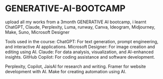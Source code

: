 # GENERATIVE-AI-BOOTCAMP
upload all my works from a 3month GENERATIVE AI bootcamp, i learnt ChatGPT, Claude, Perplexity, Luma, runway, Canva, Ideogram, Midjourney, Make, Suno, Microsoft Designer

Tools used in the course:
ChatGPT: For text generation, prompt engineering, and interactive AI applications.
Microsoft Designer: For image creation and editing using AI.
Claude: For data analysis, visualization, and AI-enhanced insights.
GitHub Copilot: For coding assistance and software development.

Perplexity, Copilot, JaisAI for research and writing. Framer for website development with AI. Make for creating automation using AI.
